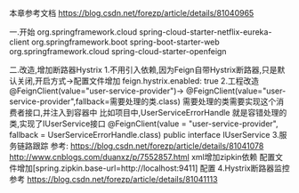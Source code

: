 本章参考文档
    https://blog.csdn.net/forezp/article/details/81040965

一.开始
    <dependencies>
        <dependency>
            <groupId>org.springframework.cloud</groupId>
            <artifactId>spring-cloud-starter-netflix-eureka-client</artifactId>
        </dependency>
        <dependency>
            <groupId>org.springframework.boot</groupId>
            <artifactId>spring-boot-starter-web</artifactId>
        </dependency>
        <dependency>
            <groupId>org.springframework.cloud</groupId>
            <artifactId>spring-cloud-starter-openfeign</artifactId>
        </dependency>
    </dependencies>
    
二.改造,增加断路器Hystrix
    1.不用引入依赖,因为Feign自带Hystrix断路器,只是默认关闭,开启方式->配置文件增加 feign.hystrix.enabled: true
    2.工程改造
        @FeignClient(value="user-service-provider")-> @FeignClient(value="user-service-provider",fallback=需要处理的类.class)
        需要处理的类需要实现这个消费者接口,并注入到容器中
        比如项目中,UserServiceErrorHandle 就是容错处理的类,实现了IUserService接口
        @FeignClient(value = "user-service-provider", fallback = UserServiceErrorHandle.class)
        public interface IUserService
    3.服务链路跟踪
        参考:
          https://blog.csdn.net/forezp/article/details/81041078
          http://www.cnblogs.com/duanxz/p/7552857.html
        xml增加zipkin依赖
        配置文件增加[spring.zipkin.base-url=http://localhost:9411] 配置
    4.Hystrix断路器监控
        参考
        https://blog.csdn.net/forezp/article/details/81041113
        